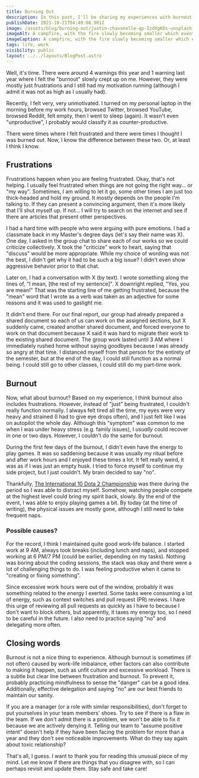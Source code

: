 ```yaml
---
title: Burning Out
description: In this post, I'll be sharing my experiences with burnout. It will be mostly about how did it feel and its comparison with frustration.
publishDate: 2021-10-21T04:49:08.901Z
image: /assets/blog/burning-out/justin-chavanelle-qp-IzdXgKDs-unsplash.jpg
imageAlt: A campfire, with the fire slowly becoming smaller which eventually will extinguish. Photo by Justin Chavanelle on Unsplash.
imageCaption: A campfire, with the fire slowly becoming smaller which eventually will extinguish. Photo by <a href="https://unsplash.com/@justinchvnl?utm_source=unsplash&utm_medium=referral&utm_content=creditCopyText">Justin Chavanelle</a> on <a href="https://unsplash.com/s/photos/flame-snuff?utm_source=unsplash&utm_medium=referral&utm_content=creditCopyText">Unsplash</a>.
tags: life, work
visibility: public
layout: ../../layouts/BlogPost.astro
---
```


Well, it's time. There were around 4 warnings this year and 1 warning last year where I felt the "burnout" slowly crept up on me. However, they were mostly just frustrations and I still had my motivation running (although I admit it was not as high as I usually had).

Recently, I felt very, very unmotivated. I turned on my personal laptop in the morning before my work hours, browsed Twitter, browsed YouTube, browsed Reddit, felt empty, then I went to sleep (again). It wasn't even "unproductive", I probably would classify it as counter-productive.

There were times where I felt frustrated and there were times I thought I was burned out. Now, I know the difference between these two. Or, at least I think I know.

## Frustrations

Frustrations happen when you are feeling frustrated. Okay, that's not helping. I usually feel frustrated when things are not going the right way... or "my way". Sometimes, I am willing to let it go, some other times I am just too thick-headed and hold my ground. It mostly depends on the people I'm talking to. If they can present a convincing argument, then it's more likely that I'll shut myself up. If not... I will try to search on the internet and see if there are articles that present other perspectives.

I had a hard time with people who were arguing with pure emotions. I had a classmate back in my Master's degree days (let's say their name was X). One day, I asked in the group chat to share each of our works so we could criticize collectively. X took the "criticize" work to heart, saying that "discuss" would be more appropriate. While my choice of wording was not the best, I didn't get why it had to be such a big issue? I didn't even show aggressive behavior prior to that chat.

Later on, I had a conversation with X (by text). I wrote something along the lines of, "I mean, [the rest of my sentence]". X downright replied, "Yes, you are mean!" That was the starting line of me getting frustrated, because the "mean" word that I wrote as a verb was taken as an adjective for some reasons and it was used to gaslight me.

It didn't end there. For our final report, our group had already prepared a shared document so each of us can work on the assigned sections, but X suddenly came, created another shared document, and forced everyone to work on that document because X said it was hard to migrate their work to the existing shared document. The group work lasted until 3 AM where I immediately rushed home without saying goodbyes because I was already so angry at that time. I distanced myself from that person for the entirety of the semester, but at the end of the day, I could still function as a normal being. I could still go to other classes, I could still do my part-time work.

## Burnout

Now, what about burnout? Based on my experience, I think burnout also includes frustrations. However, instead of "just" being frustrated, I couldn't really function normally. I always felt tired all the time, my eyes were very heavy and strained (I had to give eye drops often), and I just felt like I was on autopilot the whole day. Although this "symptom" was common to me when I was under heavy stress (e.g. family issues), I _usually_ could recover in one or two days. However, I couldn't do the same for burnout.

During the first few days of the burnout, I didn't even have the energy to play games. It was so saddening because it was usually my ritual before and after work hours and I enjoyed these times a lot. It felt really weird, it was as if I was just an empty husk. I tried to force myself to continue my side project, but I just couldn't. My brain decided to say "no".

Thankfully, [The International 10 Dota 2 Championship](https://liquipedia.net/dota2/The_International/2021) was there during the period so I was able to distract myself. Somehow, watching people compete at the highest level could bring my spirit back, slowly. By the end of the event, I was able to enjoy playing games a bit. By today (at the time of writing), the physical issues are mostly gone, although I still need to take frequent naps.

### Possible causes?

For the record, I think I maintained quite good work-life balance. I started work at 9 AM, always took breaks (including lunch and naps), and stopped working at 6 PM/7 PM (could be earlier, depending on my tasks). Nothing was boring about the coding sessions, the stack was okay and there were a lot of challenging things to do. I was feeling productive when it came to "creating or fixing something".

Since excessive work hours were out of the window, probably it was something related to the energy I exerted. Some tasks were consuming a lot of energy, such as context switches and pull request (PR) reviews. I have this urge of reviewing all pull requests as quickly as I have to because I don't want to block others, but apparently, it taxes my energy too, so I need to be careful in the future. I also need to practice saying "no" and delegating more often.

## Closing words

Burnout is not a nice thing to experience. Although burnout is sometimes (if not often) caused by work-life imbalance, other factors can also contribute to making it happen, such as unfit culture and excessive workload. There is a subtle but clear line between frustration and burnout. To prevent it, probably practicing mindfulness to sense the "danger" can be a good idea. Additionally, effective delegation and saying "no" are our best friends to maintain our sanity.

If you are a manager (or a role with similar responsibilities), don't forget to put yourselves in your team members' shoes. Try to see if there is a flaw in the team. If we don't admit there is a problem, we won't be able to fix it because we are actively denying it. Telling our team to "assume positive intent" doesn't help if they have been facing the problem for more than a year and they don't see noticeable improvements. What do they say again about toxic relationship?

That's all, I guess. I want to thank you for reading this unusual piece of my mind. Let me know if there are things that you disagree with, so I can perhaps revisit and update them. Stay safe and take care!
